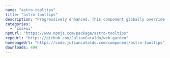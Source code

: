 ```yaml
---
name: "astro-tooltips"
title: "astro-tooltips"
description: "Progressively enhanced. This component globally override regular title attributes on all links with Tippy.js tooltips."
categories:
  - "css+ui"
npmUrl: "https://www.npmjs.com/package/astro-tooltips"
repoUrl: "https://github.com/JulianCataldo/web-garden"
homepageUrl: "https://code.juliancataldo.com/component/astro-tooltips"
downloads: 494
---
```

